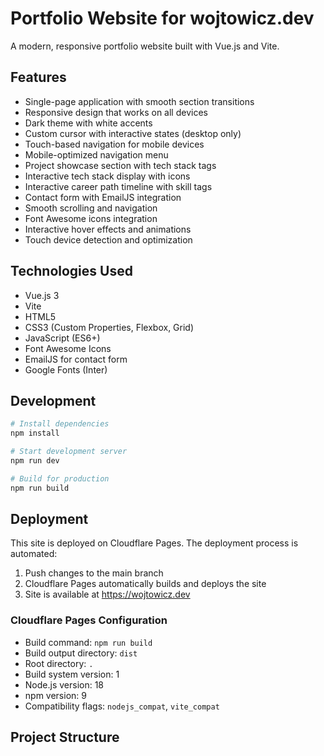 # Portfolio Website for wojtowicz.dev

A modern, responsive portfolio website built with Vue.js and Vite.

## Features

- Single-page application with smooth section transitions
- Responsive design that works on all devices
- Dark theme with white accents
- Custom cursor with interactive states (desktop only)
- Touch-based navigation for mobile devices
- Mobile-optimized navigation menu
- Project showcase section with tech stack tags
- Interactive tech stack display with icons
- Interactive career path timeline with skill tags
- Contact form with EmailJS integration
- Smooth scrolling and navigation
- Font Awesome icons integration
- Interactive hover effects and animations
- Touch device detection and optimization

## Technologies Used

- Vue.js 3
- Vite
- HTML5
- CSS3 (Custom Properties, Flexbox, Grid)
- JavaScript (ES6+)
- Font Awesome Icons
- EmailJS for contact form
- Google Fonts (Inter)

## Development

```bash
# Install dependencies
npm install

# Start development server
npm run dev

# Build for production
npm run build
```

## Deployment

This site is deployed on Cloudflare Pages. The deployment process is automated:
1. Push changes to the main branch
2. Cloudflare Pages automatically builds and deploys the site
3. Site is available at https://wojtowicz.dev

### Cloudflare Pages Configuration

- Build command: `npm run build`
- Build output directory: `dist`
- Root directory: `.`
- Build system version: 1
- Node.js version: 18
- npm version: 9
- Compatibility flags: `nodejs_compat`, `vite_compat`

## Project Structure

```